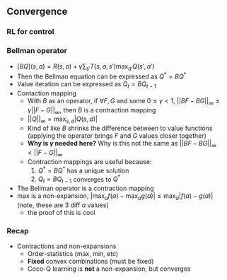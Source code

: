 ## Convergence

### RL for control

### Bellman operator
- $[BQ](s,a) = R(s,a) + \gamma \sum_{s'} {T(s,a,s') \max_{a'} Q(s',a')}$
- Then the Bellman equation can be expressed as $Q^* = BQ^*$
- Value iteration can be expressed as $Q_t = BQ_{t-1}$
- Contaction mapping
    - With $B$ as an operator, if $\forall F,G$ and some $0 \leq \gamma < 1$, $||BF - BG||_{\infty} \leq \gamma ||F - G||_{\infty}$, then $B$ is a contraction mapping
    - $||Q||_{\infty} = \max_{s,a} |Q(s,a)|$
    - Kind of like $B$ shrinks the difference between to value functions (applying the operator brings $F$ and $G$ values closer together)
    - **Why is $\gamma$ needed here?** Why is this not the same as $||BF - BG||_{\infty} < ||F - G||_{\infty}$
    - Contraction mappings are useful because: 
        1. $Q^* = BQ^*$ has a unique solution
        2. $Q_t = BQ_{t-1}$ converges to $Q^*$
- The Bellman operator is a contraction mapping
- max is a non-expansion, $|\max_a f(a) - \max_a g(a)| \leq \max_a |f(a)-g(a)|$ (note, these are 3 diff $a$ values)
    - the proof of this is cool

### Recap
- Contractions and non-expansions
    - Order-statistics (max, min, etc)
    - **Fixed** convex combinations (must be fixed)
    - Coco-Q learning is **not** a non-expansion, but converges
